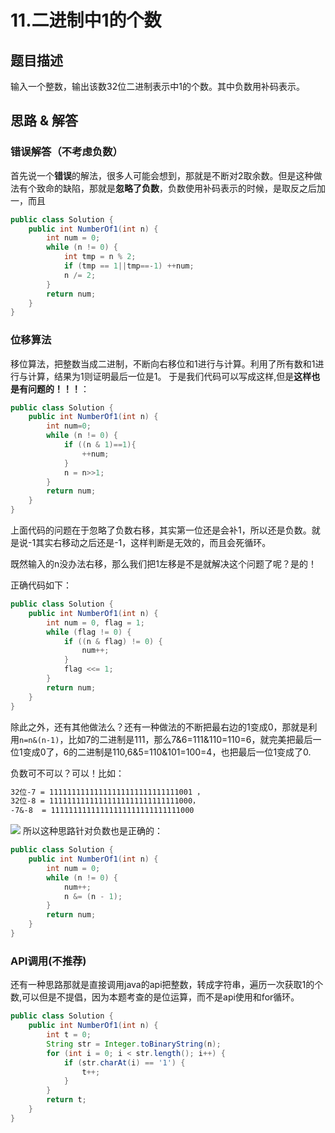# 11.二进制中1的个数
## 题目描述
输入一个整数，输出该数32位二进制表示中1的个数。其中负数用补码表示。

## 思路 & 解答
### 错误解答（不考虑负数）
首先说一个**错误**的解法，很多人可能会想到，那就是不断对2取余数。但是这种做法有个致命的缺陷，那就是**忽略了负数**，负数使用补码表示的时候，是取反之后加一，而且
```java
public class Solution {
    public int NumberOf1(int n) {
        int num = 0;
        while (n != 0) {
            int tmp = n % 2;
            if (tmp == 1||tmp==-1) ++num;
            n /= 2;
        }
        return num;
    }
}
```
### 位移算法
移位算法，把整数当成二进制，不断向右移位和1进行与计算。利用了所有数和1进行与计算，结果为1则证明最后一位是1。
于是我们代码可以写成这样,但是**这样也是有问题的！！！**：
```java
public class Solution {
    public int NumberOf1(int n) {
        int num=0;
        while (n != 0) {
            if ((n & 1)==1){
                ++num;
            }
            n = n>>1;
        }
        return num;
    }
}
```
上面代码的问题在于忽略了负数右移，其实第一位还是会补1，所以还是负数。就是说-1其实右移动之后还是-1，这样判断是无效的，而且会死循环。

既然输入的n没办法右移，那么我们把1左移是不是就解决这个问题了呢？是的！

正确代码如下：
```java
public class Solution {
    public int NumberOf1(int n) {
        int num = 0, flag = 1;
        while (flag != 0) {
            if ((n & flag) != 0) {
                num++;
            }
            flag <<= 1;
        }
        return num;
    }
}
```

除此之外，还有其他做法么？还有一种做法的不断把最右边的1变成0，那就是利用`n=n&(n-1)`，比如7的二进制是111，那么7&6=111&110=110=6，就完美把最后一位1变成0了，6的二进制是110,6&5=110&101=100=4，也把最后一位1变成了0.

负数可不可以？可以！比如：
```txt
32位-7 = 11111111111111111111111111111001 ，
32位-8 = 11111111111111111111111111111000，
-7&-8  = 11111111111111111111111111111000
```

![](https://imgconvert.csdnimg.cn/aHR0cHM6Ly9tYXJrZG93bnBpY3R1cmUub3NzLWNuLXFpbmdkYW8uYWxpeXVuY3MuY29tLzIwMjAwNzEyMTQ1MzU4LnBuZw?x-oss-process=image/format,png)
所以这种思路针对负数也是正确的：
```java
public class Solution {
    public int NumberOf1(int n) {
        int num = 0;
        while (n != 0) {
            num++;
            n &= (n - 1);
        }
        return num;
    }
}
```
### API调用(不推荐)
还有一种思路那就是直接调用java的api把整数，转成字符串，遍历一次获取1的个数,可以但是不提倡，因为本题考查的是位运算，而不是api使用和for循环。
```java
public class Solution {
    public int NumberOf1(int n) {
        int t = 0;
        String str = Integer.toBinaryString(n);
        for (int i = 0; i < str.length(); i++) {
            if (str.charAt(i) == '1') {
                t++;
            }
        }
        return t;
    }
}
```

